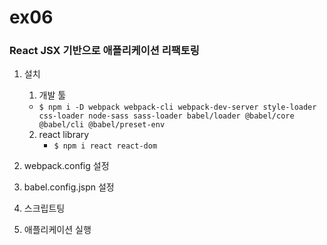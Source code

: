 # ex06
### React JSX 기반으로 애플리케이션 리팩토링

1. 설치
    1. 개발 툴
      - ```$ npm i -D webpack webpack-cli webpack-dev-server style-loader css-loader node-sass sass-loader babel/loader @babel/core @babel/cli @babel/preset-env ```
    2. react library 
        - ```$ npm i react react-dom ```  

2. webpack.config 설정  
3. babel.config.jspn 설정
4. 스크립트팅   
5. 애플리케이션 실행   